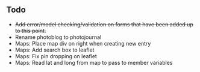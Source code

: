 ﻿## Todo
- ~~Add error/model checking/validation on forms that have been added up to this point.~~
- Rename photoblog to photojournal
- Maps: Place map div on right when creating new entry
- Maps: Add search box to leaflet
- Maps: Fix pin dropping on leaflet
- Maps: Read lat and long from map to pass to member variables